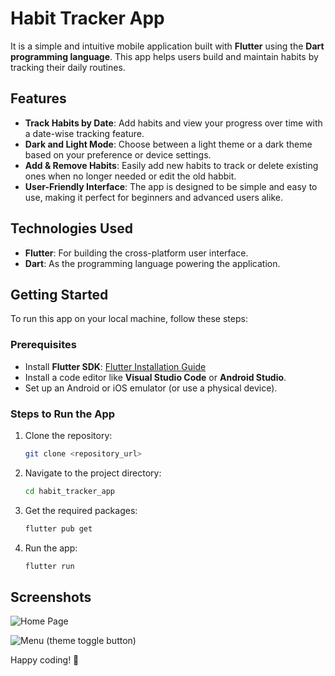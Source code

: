 
# Habit Tracker App

It is a simple and intuitive mobile application built with **Flutter** using the **Dart programming language**. This app helps users build and maintain habits by tracking their daily routines. 

## Features

- **Track Habits by Date**: Add habits and view your progress over time with a date-wise tracking feature.  
- **Dark and Light Mode**: Choose between a light theme or a dark theme based on your preference or device settings.  
- **Add & Remove Habits**: Easily add new habits to track or delete existing ones when no longer needed or edit the old habbit.  
- **User-Friendly Interface**: The app is designed to be simple and easy to use, making it perfect for beginners and advanced users alike.

## Technologies Used

- **Flutter**: For building the cross-platform user interface.  
- **Dart**: As the programming language powering the application.

## Getting Started

To run this app on your local machine, follow these steps:

### Prerequisites
- Install **Flutter SDK**: [Flutter Installation Guide](https://flutter.dev/docs/get-started/install)  
- Install a code editor like **Visual Studio Code** or **Android Studio**.  
- Set up an Android or iOS emulator (or use a physical device).  

### Steps to Run the App
1. Clone the repository:
   ```bash
   git clone <repository_url>
   ```
2. Navigate to the project directory:
   ```bash
   cd habit_tracker_app
   ```
3. Get the required packages:
   ```bash
   flutter pub get
   ```
4. Run the app:
   ```bash
   flutter run
   ```

## Screenshots

![Home Page](https://github.com/user-attachments/assets/fbfd32f7-aaa2-4829-a18b-245b7577c681)


![Menu (theme toggle button)](https://github.com/user-attachments/assets/f883efda-fe51-4e3c-9162-fc7aef7dd768)


Happy coding! 🎉

